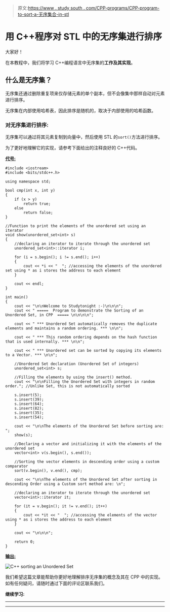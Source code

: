 > 原文:[https://www . study south . com/CPP-programs/CPP-program-to-sort-a-无序集合-in-stl](https://www.studytonight.com/cpp-programs/cpp-program-to-sort-an-unordered-set-in-stl)

# 用 C++程序对 STL 中的无序集进行排序

大家好！

在本教程中，我们将学习 C++编程语言中无序集的**工作及其实现**。

## 什么是无序集？

无序集还通过删除重复项来仅存储元素的单个副本，但不会像集中那样自动对元素进行排序。

无序集在内部使用哈希表，因此排序是随机的，取决于内部使用的哈希函数。

### 对无序集进行排序:

无序集可以通过将其元素复制到向量中，然后使用 STL 的`sort()`方法进行排序。

为了更好地理解它的实现，请参考下面给出的注释良好的 C++代码。

<u>**代号:**</u>

```
#include <iostream>
#include <bits/stdc++.h>

using namespace std;

bool cmp(int x, int y)
{
    if (x > y)
        return true;
    else
        return false;
}

//Function to print the elements of the unordered set using an iterator
void show(unordered_set<int> s)
{
    //declaring an iterator to iterate through the unordered set
    unordered_set<int>::iterator i;

    for (i = s.begin(); i != s.end(); i++)
    {
        cout << *i << "  "; //accessing the elements of the unordered set using * as i stores the address to each element
    }

    cout << endl;
}

int main()
{
    cout << "\n\nWelcome to Studytonight :-)\n\n\n";
    cout << " =====  Program to demonstrate the Sorting of an Unordered Set, in CPP  ===== \n\n\n\n";

    cout << " *** Unordered Set automatically removes the duplicate elements and maintains a random ordering. *** \n\n";

    cout << " *** This random ordering depends on the hash function that is used internally. *** \n\n";

    cout << " *** Unordered set can be sorted by copying its elements to a Vector. *** \n\n";

    //Unordered Set declaration (Unordered Set of integers)
    unordered_set<int> s;

    //Filling the elements by using the insert() method.
    cout << "\n\nFilling the Unordered Set with integers in random order."; //Unlike Set, this is not automatically sorted

    s.insert(5);
    s.insert(39);
    s.insert(64);
    s.insert(82);
    s.insert(35);
    s.insert(54);

    cout << "\n\nThe elements of the Unordered Set before sorting are: ";
    show(s);

    //Declaring a vector and initializing it with the elements of the unordered set
    vector<int> v(s.begin(), s.end());

    //Sorting the vector elements in descending order using a custom comparator
    sort(v.begin(), v.end(), cmp);

    cout << "\n\nThe elements of the Unordered Set after sorting in descending Order using a Custom sort method are: \n";

    //declaring an iterator to iterate through the unordered set
    vector<int>::iterator it;

    for (it = v.begin(); it != v.end(); it++)
    {
        cout << *it << "  "; //accessing the elements of the vector using * as i stores the address to each element
    }

    cout << "\n\n\n";

    return 0;
} 
```

<u>**输出:**</u>

![C++ sorting an Unordered Set](../Images/9870af81850430930046b79755b7c80b.png)

我们希望这篇文章能帮助你更好地理解排序无序集的概念及其在 CPP 中的实现。如有任何疑问，请随时通过下面的评论区联系我们。

**继续学习:**

* * *

* * *